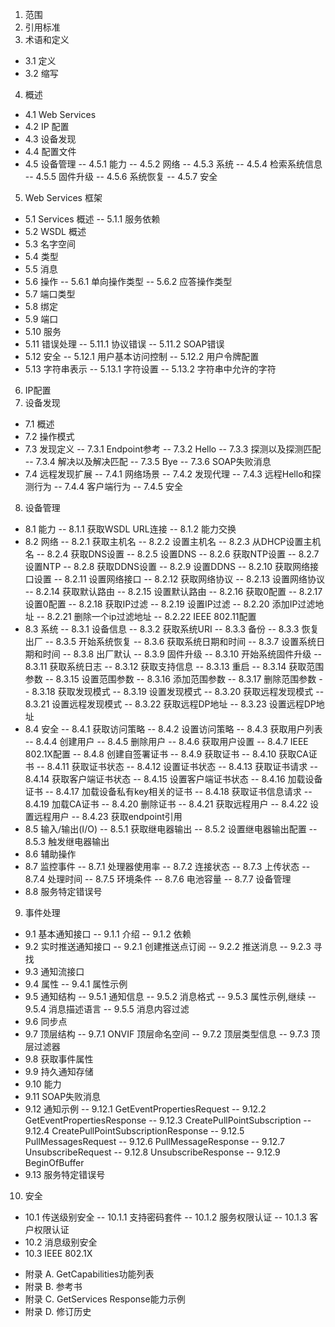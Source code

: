 1. 范围
2. 引用标准
3. 术语和定义
 - 3.1 定义
 - 3.2 缩写
4. 概述
 - 4.1 Web Services
 - 4.2 IP 配置
 - 4.3 设备发现
 - 4.4 配置文件
 - 4.5 设备管理
 -- 4.5.1 能力
 -- 4.5.2 网络
 -- 4.5.3 系统
 -- 4.5.4 检索系统信息
 -- 4.5.5 固件升级
 -- 4.5.6 系统恢复
 -- 4.5.7 安全
5. Web Services 框架
 - 5.1 Services 概述
 -- 5.1.1 服务依赖
 - 5.2 WSDL 概述
 - 5.3 名字空间
 - 5.4 类型
 - 5.5 消息
 - 5.6 操作
 -- 5.6.1 单向操作类型
 -- 5.6.2 应答操作类型
 - 5.7 端口类型
 - 5.8 绑定
 - 5.9 端口
 - 5.10 服务
 - 5.11 错误处理
 -- 5.11.1 协议错误
 -- 5.11.2 SOAP错误
 - 5.12 安全
 -- 5.12.1 用户基本访问控制
 -- 5.12.2 用户令牌配置
 - 5.13 字符串表示
 -- 5.13.1 字符设置
 -- 5.13.2 字符串中允许的字符
6. IP配置
7. 设备发现
 - 7.1 概述
 - 7.2 操作模式
 - 7.3 发现定义
 -- 7.3.1 Endpoint参考
 -- 7.3.2 Hello
 -- 7.3.3 探测以及探测匹配
 -- 7.3.4 解决以及解决匹配
 -- 7.3.5 Bye
 -- 7.3.6 SOAP失败消息
 - 7.4 远程发现扩展
 -- 7.4.1 网络场景
 -- 7.4.2 发现代理 
 -- 7.4.3 远程Hello和探测行为
 -- 7.4.4 客户端行为
 -- 7.4.5 安全
8. 设备管理
 - 8.1 能力
 -- 8.1.1 获取WSDL URL连接
 -- 8.1.2 能力交换
 - 8.2 网络
 -- 8.2.1 获取主机名
 -- 8.2.2 设置主机名
 -- 8.2.3 从DHCP设置主机名
 -- 8.2.4 获取DNS设置
 -- 8.2.5 设置DNS
 -- 8.2.6 获取NTP设置
 -- 8.2.7 设置NTP
 -- 8.2.8 获取DDNS设置
 -- 8.2.9 设置DDNS
 -- 8.2.10 获取网络接口设置
 -- 8.2.11 设置网络接口
 -- 8.2.12 获取网络协议
 -- 8.2.13 设置网络协议
 -- 8.2.14 获取默认路由
 -- 8.2.15 设置默认路由
 -- 8.2.16 获取0配置
 -- 8.2.17 设置0配置
 -- 8.2.18 获取IP过滤
 -- 8.2.19 设置IP过滤
 -- 8.2.20 添加IP过滤地址
 -- 8.2.21 删除一个ip过滤地址
 -- 8.2.22 IEEE 802.11配置
 - 8.3 系统
 -- 8.3.1 设备信息
 -- 8.3.2 获取系统URI
 -- 8.3.3 备份
 -- 8.3.3 恢复出厂
 -- 8.3.5 开始系统恢复
 -- 8.3.6 获取系统日期和时间
 -- 8.3.7 设置系统日期和时间
 -- 8.3.8 出厂默认
 -- 8.3.9 固件升级
 -- 8.3.10 开始系统固件升级
 -- 8.3.11 获取系统日志
 -- 8.3.12 获取支持信息
 -- 8.3.13 重启
 -- 8.3.14 获取范围参数
 -- 8.3.15 设置范围参数
 -- 8.3.16 添加范围参数
 -- 8.3.17 删除范围参数
 -- 8.3.18 获取发现模式
 -- 8.3.19 设置发现模式
 -- 8.3.20 获取远程发现模式
 -- 8.3.21 设置远程发现模式
 -- 8.3.22 获取远程DP地址
 -- 8.3.23 设置远程DP地址
 - 8.4 安全
 -- 8.4.1 获取访问策略
 -- 8.4.2 设置访问策略
 -- 8.4.3 获取用户列表
 -- 8.4.4 创建用户
 -- 8.4.5 删除用户
 -- 8.4.6 获取用户设置
 -- 8.4.7 IEEE 802.1X配置
 -- 8.4.8 创建自签署证书
 -- 8.4.9 获取证书
 -- 8.4.10 获取CA证书
 -- 8.4.11 获取证书状态
 -- 8.4.12 设置证书状态
 -- 8.4.13 获取证书请求
 -- 8.4.14 获取客户端证书状态
 -- 8.4.15 设置客户端证书状态
 -- 8.4.16 加载设备证书
 -- 8.4.17 加载设备私有key相关的证书
 -- 8.4.18 获取证书信息请求
 -- 8.4.19 加载CA证书
 -- 8.4.20 删除证书
 -- 8.4.21 获取远程用户
 -- 8.4.22 设置远程用户
 -- 8.4.23 获取endpoint引用
 - 8.5 输入/输出(I/O)
 -- 8.5.1 获取继电器输出
 -- 8.5.2 设置继电器输出配置
 -- 8.5.3 触发继电器输出
 - 8.6 辅助操作
 - 8.7 监控事件
 -- 8.7.1 处理器使用率
 -- 8.7.2 连接状态
 -- 8.7.3 上传状态
 -- 8.7.4 处理时间
 -- 8.7.5 环境条件
 -- 8.7.6 电池容量
 -- 8.7.7 设备管理
 - 8.8 服务特定错误号
9. 事件处理
 - 9.1 基本通知接口
 -- 9.1.1 介绍
 -- 9.1.2 依赖
 - 9.2 实时推送通知接口
 -- 9.2.1 创建推送点订阅
 -- 9.2.2 推送消息
 -- 9.2.3 寻找
 - 9.3 通知流接口
 - 9.4 属性
 -- 9.4.1 属性示例
 - 9.5 通知结构
 -- 9.5.1 通知信息
 -- 9.5.2 消息格式
 -- 9.5.3 属性示例,继续
 -- 9.5.4 消息描述语言
 -- 9.5.5 消息内容过滤
 - 9.6 同步点
 - 9.7 顶层结构
 -- 9.7.1 ONVIF 顶层命名空间
 -- 9.7.2 顶层类型信息
 -- 9.7.3 顶层过滤器
 - 9.8 获取事件属性
 - 9.9 持久通知存储
 - 9.10 能力
 - 9.11 SOAP失败消息
 - 9.12 通知示例
 -- 9.12.1 GetEventPropertiesRequest
 -- 9.12.2 GetEventPropertiesResponse
 -- 9.12.3 CreatePullPointSubscription
 -- 9.12.4 CreatePullPointSubscriptionResponse
 -- 9.12.5 PullMessagesRequest
 -- 9.12.6 PullMessageResponse
 -- 9.12.7 UnsubscribeRequest
 -- 9.12.8 UnsubscribeResponse
 -- 9.12.9 BeginOfBuffer
 - 9.13 服务特定错误号
10. 安全
 - 10.1 传送级别安全
 -- 10.1.1 支持密码套件
 -- 10.1.2 服务权限认证
 -- 10.1.3 客户权限认证
 - 10.2 消息级别安全
 - 10.3 IEEE 802.1X
* 附录 A. GetCapabilities功能列表
* 附录 B. 参考书
* 附录 C. GetServices Response能力示例
* 附录 D. 修订历史
















